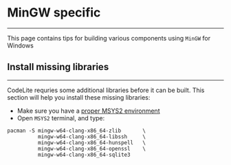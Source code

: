 # MinGW specific
---

This page contains tips for building various components using `MinGW` for Windows

## Install missing libraries
---

CodeLite requries some additional libraries before it can be built.
This section will help you install these missing libraries:

- Make sure you have a [proper MSYS2 environment][1]
- Open `MSYS2` terminal, and type:

```batch
pacman -S mingw-w64-clang-x86_64-zlib       \
          mingw-w64-clang-x86_64-libssh     \
          mingw-w64-clang-x86_64-hunspell   \
          mingw-w64-clang-x86_64-openssl    \
          mingw-w64-clang-x86_64-sqlite3
```

[1]: /getting_started/windows

